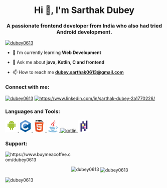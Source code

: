 <h1 align="center">Hi 👋, I'm Sarthak Dubey</h1>
<h3 align="center">A passionate frontend developer from India who also had tried Android development.</h3>

<p align="left"> <a href="https://twitter.com/dubey0613" target="blank"><img src="https://img.shields.io/twitter/follow/dubey0613?logo=twitter&style=for-the-badge" alt="dubey0613" /></a> </p>

- 🌱 I’m currently learning **Web Development**

- 💬 Ask me about **java, Kotlin, C and frontend**

- 📫 How to reach me **dubey.sarthak0613@gmail.com**

<h3 align="left">Connect with me:</h3>
<p align="left">
<a href="https://twitter.com/dubey0613" target="blank"><img align="center" src="https://raw.githubusercontent.com/rahuldkjain/github-profile-readme-generator/master/src/images/icons/Social/twitter.svg" alt="dubey0613" height="30" width="40" /></a>
<a href="https://linkedin.com/in/https://www.linkedin.com/in/sarthak-dubey-2a1770226/" target="blank"><img align="center" src="https://raw.githubusercontent.com/rahuldkjain/github-profile-readme-generator/master/src/images/icons/Social/linked-in-alt.svg" alt="https://www.linkedin.com/in/sarthak-dubey-2a1770226/" height="30" width="40" /></a>
</p>

<h3 align="left">Languages and Tools:</h3>
<p align="left"> <a href="https://developer.android.com" target="_blank" rel="noreferrer"> <img src="https://raw.githubusercontent.com/devicons/devicon/master/icons/android/android-original-wordmark.svg" alt="android" width="40" height="40"/> </a> <a href="https://www.cprogramming.com/" target="_blank" rel="noreferrer"> <img src="https://raw.githubusercontent.com/devicons/devicon/master/icons/c/c-original.svg" alt="c" width="40" height="40"/> </a> <a href="https://www.w3.org/html/" target="_blank" rel="noreferrer"> <img src="https://raw.githubusercontent.com/devicons/devicon/master/icons/html5/html5-original-wordmark.svg" alt="html5" width="40" height="40"/> </a> <a href="https://www.java.com" target="_blank" rel="noreferrer"> <img src="https://raw.githubusercontent.com/devicons/devicon/master/icons/java/java-original.svg" alt="java" width="40" height="40"/> </a> <a href="https://kotlinlang.org" target="_blank" rel="noreferrer"> <img src="https://www.vectorlogo.zone/logos/kotlinlang/kotlinlang-icon.svg" alt="kotlin" width="40" height="40"/> </a> <a href="https://pandas.pydata.org/" target="_blank" rel="noreferrer"> <img src="https://raw.githubusercontent.com/devicons/devicon/2ae2a900d2f041da66e950e4d48052658d850630/icons/pandas/pandas-original.svg" alt="pandas" width="40" height="40"/> </a> </p>

<h3 align="left">Support:</h3>
<p><a href="https://www.buymeacoffee.com/https://www.buymeacoffee.com/dubey0613"> <img align="left" src="https://cdn.buymeacoffee.com/buttons/v2/default-yellow.png" height="50" width="210" alt="https://www.buymeacoffee.com/dubey0613" /></a></p><br><br>

<p><img align="left" src="https://github-readme-stats.vercel.app/api/top-langs?username=dubey0613&show_icons=true&locale=en&layout=compact" alt="dubey0613" /></p>

<p>&nbsp;<img align="center" src="https://github-readme-stats.vercel.app/api?username=dubey0613&show_icons=true&locale=en" alt="dubey0613" /></p>

<p><img align="center" src="https://github-readme-streak-stats.herokuapp.com/?user=dubey0613&" alt="dubey0613" /></p>
